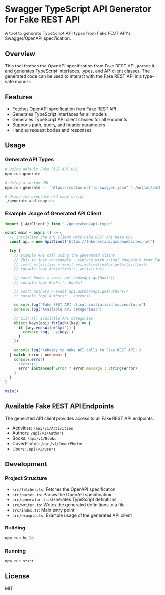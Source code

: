 # Swagger TypeScript API Generator for Fake REST API

A tool to generate TypeScript API types from Fake REST API's Swagger/OpenAPI specification.

## Overview

This tool fetches the OpenAPI specification from Fake REST API, parses it, and generates TypeScript interfaces, types, and API client classes. The generated code can be used to interact with the Fake REST API in a type-safe manner.

## Features

- Fetches OpenAPI specification from Fake REST API
- Generates TypeScript interfaces for all models
- Generates TypeScript API client classes for all endpoints
- Supports path, query, and header parameters
- Handles request bodies and responses

## Usage

### Generate API Types

```bash
# Using default Fake REST API URL
npm run generate

# Using a custom URL
npm run generate -- "https://custom-url-to-swagger.json" "./output/path.ts"

# Using the generate-and-copy script
./generate-and-copy.sh
```

### Example Usage of Generated API Client

```typescript
import { ApiClient } from './generated/api-types'

const main = async () => {
  // Initialize the API client with Fake REST API base URL
  const api = new ApiClient('https://fakerestapi.azurewebsites.net')

  try {
    // Example API call using the generated client
    // This is just an example - replace with actual endpoints from Fake REST API
    // const activities = await api.activitiesApi.getActivities()
    // console.log('Activities:', activities)

    // const books = await api.booksApi.getBooks()
    // console.log('Books:', books)

    // const authors = await api.authorsApi.getAuthors()
    // console.log('Authors:', authors)

    console.log('Fake REST API client initialized successfully')
    console.log('Available API categories:')

    // List all available API categories
    Object.keys(api).forEach((key) => {
      if (key.endsWith('Api')) {
        console.log(`- ${key}`)
      }
    })

    console.log('\nReady to make API calls to Fake REST API!')
  } catch (error: unknown) {
    console.error(
      'Error:',
      error instanceof Error ? error.message : String(error),
    )
  }
}

main()
```

## Available Fake REST API Endpoints

The generated API client provides access to all Fake REST API endpoints:

- Activities: `/api/v1/Activities`
- Authors: `/api/v1/Authors`
- Books: `/api/v1/Books`
- CoverPhotos: `/api/v1/CoverPhotos`
- Users: `/api/v1/Users`

## Development

### Project Structure

- `src/fetcher.ts`: Fetches the OpenAPI specification
- `src/parser.ts`: Parses the OpenAPI specification
- `src/generator.ts`: Generates TypeScript definitions
- `src/writer.ts`: Writes the generated definitions to a file
- `src/index.ts`: Main entry point
- `src/example.ts`: Example usage of the generated API client

### Building

```bash
npm run build
```

### Running

```bash
npm run start
```

## License

MIT
